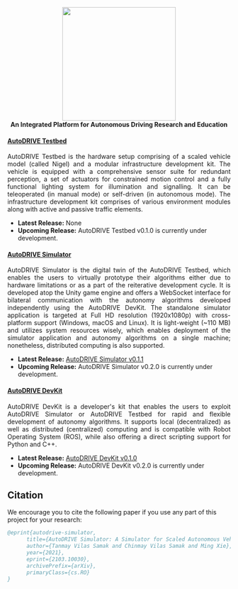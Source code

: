 <p align="center">
  <img src="https://github.com/Tinker-Twins/AutoDRIVE/blob/AutoDRIVE/Images/AutoDRIVE%20Logo.png" width="256" height="256"><br>
  <b>An Integrated Platform for Autonomous Driving Research and Education</b>
</p>

#### [AutoDRIVE Testbed](https://github.com/Tinker-Twins/AutoDRIVE/tree/AutoDRIVE-Testbed)
<p align="justify">
AutoDRIVE Testbed is the hardware setup comprising of a scaled vehicle model (called Nigel) and a modular infrastructure development kit. The vehicle is equipped with a comprehensive sensor suite for redundant perception, a set of actuators for constrained motion control and a fully functional lighting system for illumination and signalling. It can be teleoperated (in manual mode) or self-driven (in autonomous mode). The infrastructure development kit comprises of various environment modules along with active and passive traffic elements.
</p>

- **Latest Release:** None
- **Upcoming Release:** AutoDRIVE Testbed v0.1.0 is currently under development.

#### [AutoDRIVE Simulator](https://github.com/Tinker-Twins/AutoDRIVE/tree/AutoDRIVE-Simulator)
<p align="justify">
AutoDRIVE Simulator is the digital twin of the AutoDRIVE Testbed, which enables the users to virtually prototype their algorithms either due to hardware limitations or as a part of the reiterative development cycle. It is developed atop the Unity game engine and offers a WebSocket interface for bilateral communication with the autonomy algorithms developed independently using the AutoDRIVE DevKit. The standalone simulator application is targeted at Full HD resolution (1920x1080p) with cross-platform support (Windows, macOS and Linux). It is light-weight (~110 MB) and utilizes system resources wisely, which enables deployment of the simulator application and autonomy algorithms on a single machine; nonetheless, distributed computing is also supported.
</p>

- **Latest Release:** [AutoDRIVE Simulator v0.1.1](https://github.com/Tinker-Twins/AutoDRIVE/releases/tag/Simulator-0.1.1)
- **Upcoming Release:** AutoDRIVE Simulator v0.2.0 is currently under development.

#### [AutoDRIVE DevKit](https://github.com/Tinker-Twins/AutoDRIVE/tree/AutoDRIVE-DevKit)
<p align="justify">
AutoDRIVE DevKit is a developer's kit that enables the users to exploit AutoDRIVE Simulator or AutoDRIVE Testbed for rapid and flexible development of autonomy algorithms. It supports local (decentralized) as well as distributed (centralized) computing and is compatible with Robot Operating System (ROS), while also offering a direct scripting support for Python and C++.
</p>

- **Latest Release:** [AutoDRIVE DevKit v0.1.0](https://github.com/Tinker-Twins/AutoDRIVE/releases/tag/DevKit-0.1.0)
- **Upcoming Release:** AutoDRIVE DevKit v0.2.0 is currently under development.

## Citation

We encourage you to cite the following paper if you use any part of this project for your research:

```bibtex
@eprint{autodrive-simulator,
      title={AutoDRIVE Simulator: A Simulator for Scaled Autonomous Vehicle Research and Education}, 
      author={Tanmay Vilas Samak and Chinmay Vilas Samak and Ming Xie},
      year={2021},
      eprint={2103.10030},
      archivePrefix={arXiv},
      primaryClass={cs.RO}
}
```
